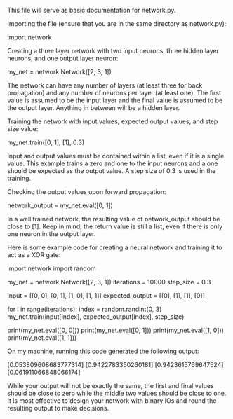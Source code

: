 This file will serve as basic documentation for network.py.

Importing the file (ensure that you are in the same directory as network.py):

import network

Creating a three layer network with two input neurons, three hidden layer neurons, and one output layer neuron:

my_net = network.Network([2, 3, 1])

The network can have any number of layers (at least three for back propagation) and any number of neurons per layer (at least one). The first value is assumed to be the input layer and the final value is assumed to be the output layer. Anything in between will be a hidden layer.

Training the network with input values, expected output values, and step size value:

my_net.train([0, 1], [1], 0.3)

Input and output values must be contained within a list, even if it is a single value. This example trains a zero and one to the input neurons and a one should be expected as the output value. A step size of 0.3 is used in the training.

Checking the output values upon forward propagation:

network_output = my_net.eval([0, 1])

In a well trained network, the resulting value of network_output should be close to [1]. Keep in mind, the return value is still a list, even if there is only one neuron in the output layer.

Here is some example code for creating a neural network and training it to act as a XOR gate:

import network
import random

my_net = network.Network([2, 3, 1])
iterations = 10000
step_size = 0.3

input = [[0, 0], [0, 1], [1, 0], [1, 1]]
expected_output = [[0], [1], [1], [0]]

for i in range(iterations):
	index = random.randint(0, 3)
	my_net.train(input[index], expected_output[index], step_size)

print(my_net.eval([0, 0]))
print(my_net.eval([0, 1]))
print(my_net.eval([1, 0]))
print(my_net.eval([1, 1]))

On my machine, running this code generated the following output:

[0.053809608683777314]
[0.9422783350260181]
[0.9423615769647524]
[0.061911066848066174]

While your output will not be exactly the same, the first and final values should be close to zero while the middle two values should be close to one. It is most effective to design your network with binary IOs and round the resulting output to make decisions.
